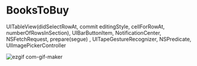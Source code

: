 # BooksToBuy

UITableView(didSelectRowAt, commit editingStyle, cellForRowAt, numberOfRowsInSection), UIBarButtonItem, NotificationCenter, NSFetchRequest, prepare(segue) , UITapeGestureRecognizer, NSPredicate, UIImagePickerController 

![ezgif com-gif-maker](https://user-images.githubusercontent.com/13710309/153088519-45b59c52-60de-43ab-bb70-40899703d7b9.gif)

